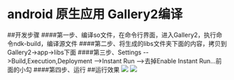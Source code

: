 # android 原生应用 Gallery2编译
##开发步骤
####第一步、编译so文件，在命令行界面，进入Gallery2，执行命令ndk-build，编译源文件
####第二步、将生成的libs文件夹下面的内容，拷贝到Gallery2->app->libs下面
####第三步、Settings -->Build,Execution,Deployment -->Instant Run -->去掉Enable Instant Run...前面的小勾
####第四步、运行
##运行效果
![](https://github.com/fandong12388/Gallery2/raw/master/screenshot/3.jpg)
![](https://github.com/fandong12388/Gallery2/raw/master/screenshot/4.jpg)